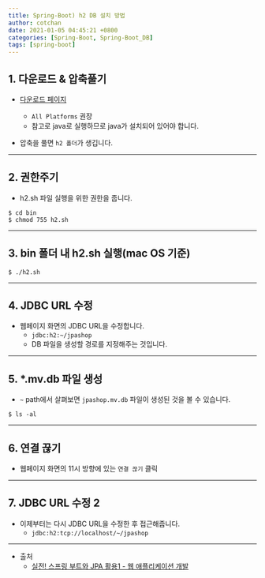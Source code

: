 ```yaml
---
title: Spring-Boot) h2 DB 설치 방법
author: cotchan 
date: 2021-01-05 04:45:21 +0800 
categories: [Spring-Boot, Spring-Boot_DB]
tags: [spring-boot] 
---
```


## 1. 다운로드 & 압축풀기

+ [다운로드 페이지](http://h2database.com/html/main.html)
    + `All Platforms` 권장
    + 참고로 java로 실행하므로 java가 설치되어 있어야 합니다.

+ 압축을 풀면 `h2 폴더`가 생깁니다.

---

## 2. 권한주기

+ h2.sh 파일 실행을 위한 권한을 줍니다.

```terminal
$ cd bin
$ chmod 755 h2.sh
```

---

## 3. bin 폴더 내 h2.sh 실행(mac OS 기준)

```terminal
$ ./h2.sh
```

---

## 4. JDBC URL 수정

+ 웹페이지 화면의 JDBC URL을 수정합니다.
    + `jdbc:h2:~/jpashop`
    + DB 파일을 생성할 경로를 지정해주는 것입니다.

---

## 5. *.mv.db 파일 생성

+ `~` path에서 살펴보면 `jpashop.mv.db` 파일이 생성된 것을 볼 수 있습니다. 

```terminal
$ ls -al
```

---

## 6. 연결 끊기

+ 웹페이지 화면의 11시 방향에 있는 `연결 끊기` 클릭

---

## 7. JDBC URL 수정 2

+ 이제부터는 다시 JDBC URL을 수정한 후 접근해줍니다. 
    + `jdbc:h2:tcp://localhost/~/jpashop`


---

+ 출처
	+ [실전! 스프링 부트와 JPA 활용1 - 웹 애플리케이션 개발](https://www.inflearn.com/course/%EC%8A%A4%ED%94%84%EB%A7%81%EB%B6%80%ED%8A%B8-JPA-%ED%99%9C%EC%9A%A9-1/dashboard)
